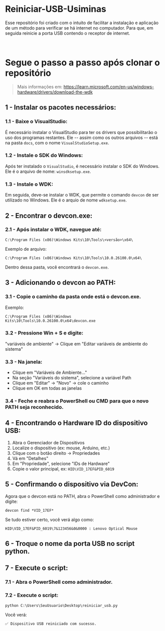 # Reiniciar-USB-Usiminas
Esse repositório foi criado com o intuito de facilitar a instalação e aplicação de um método para verificar se há internet no computador. Para que, em seguida reinicie a porta USB contendo o receptor de internet.

<br>

# Segue o passo a passo após clonar o repositório

> Mais informações em: https://learn.microsoft.com/en-us/windows-hardware/drivers/download-the-wdk 

## 1 - Instalar os pacotes necessários:

### 1.1 - Baixe o VisualStudio: 

É necessário instalar o VisualStudio para ter os drivers que possibilitarão o uso dos programas restantes.
Ele -- assim como os outros arquivos -- está na pasta `docs`, com o nome `VisualStudioSetup.exe`.

### 1.2 - Instale o SDK do Windows: 

Após ter instalado o `VisualStudio`, é necessário instalar o SDK do Windows. Ele é o arquivo de nome: `winsdksetup.exe`.

### 1.3 - Instale o WDK:

Em seguida, deve-se instalar o WDK, que permite o comando `devcon` de ser utilizado no Windows.
Ele é o arquio de nome `wdksetup.exe`.

## 2 - Encontrar o devcon.exe:

### 2.1 - Após instalar o WDK, navegue até:

`C:\Program Files (x86)\Windows Kits\10\Tools\<versão>\x64\`

Exemplo de arquivo:

`C:\Program Files (x86)\Windows Kits\10\Tools\10.0.26100.0\x64\`

Dentro dessa pasta, você encontrará o `devcon.exe`.

## 3 - Adicionando o devcon ao PATH:

### 3.1 - Copie o caminho da pasta onde está o devcon.exe.

Exemplo:

`C:\Program Files (x86)\Windows Kits\10\Tools\10.0.26100.0\x64\devcon.exe`

### 3.2 - Pressione Win + S e digite:

"variáveis de ambiente" → Clique em "Editar variáveis de ambiente do sistema"

### 3.3 - Na janela:

* Clique em "Variáveis de Ambiente..."
* Na seção "Variáveis do sistema", selecione a variável Path
* Clique em "Editar" → "Novo" → cole o caminho
* Clique em OK em todas as janelas

### 3.4 - Feche e reabra o PowerShell ou CMD para que o novo PATH seja reconhecido.

## 4 - Encontrando o Hardware ID do dispositivo USB:

1. Abra o Gerenciador de Dispositivos
2. Localize o dispositivo (ex: mouse, Arduino, etc.)
3. Clique com o botão direito → Propriedades
4. Vá em "Detalhes"
5. Em "Propriedade", selecione "IDs de Hardware"
6. Copie o valor principal, ex:
`HID\VID_17EF&PID_6019`

## 5 - Confirmando o dispositivo via DevCon:

Agora que o devcon está no PATH, abra o PowerShell como administrador e digite:

`devcon find *VID_17EF*`

Se tudo estiver certo, você verá algo como:

`HID\VID_17EF&PID_6019\7&123456&0&0000 : Lenovo Optical Mouse`

## 6 - Troque o nome da porta USB no script python.

## 7 - Execute o script:

### 7.1 - Abra o PowerShell como administrador.

### 7.2 - Execute o script:
`python C:\Users\SeuUsuario\Desktop\reiniciar_usb.py`

Você verá:

`✅ Dispositivo USB reiniciado com sucesso.`




